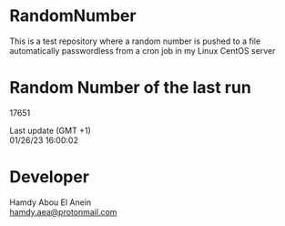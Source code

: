 # RandomNumber    
This is a test repository where a random number is pushed to a file automatically passwordless from a cron job in my Linux CentOS server    
# Random Number of the last run   
17651
      
Last update (GMT +1)    
01/26/23 16:00:02
# Developer    
Hamdy Abou El Anein   
hamdy.aea@protonmail.com
